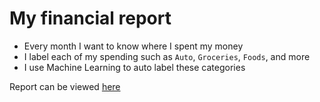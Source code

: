 # My financial report
- Every month I want to know where I spent my money 
- I label each of my spending such as `Auto`, `Groceries`, `Foods`, and more
- I use Machine Learning to auto label these categories

Report can be viewed [here](https://github.com/kkweon/my-spending-report/blob/master/summary_report.ipynb)

